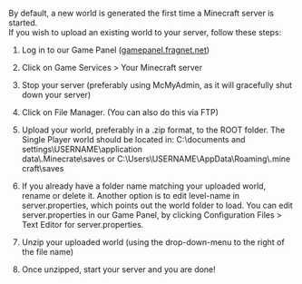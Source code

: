 By default, a new world is generated the first time a Minecraft server is started.  
If you wish to upload an existing world to your server, follow these steps:

1.  Log in to our Game Panel ([gamepanel.fragnet.net](https://gamepanel.fragnet.net/))
    
2.  Click on Game Services > Your Minecraft server
    
3.  Stop your server (preferably using McMyAdmin, as it will gracefully shut down your server)
    
4.  Click on File Manager. (You can also do this via FTP)
    
5.  Upload your world, preferably in a .zip format, to the ROOT folder. The Single Player world should be located in: C:\\documents and settings\\USERNAME\\application data\\.Minecrate\\saves or C:\\Users\\USERNAME\\AppData\\Roaming\\.minecraft\\saves
    
6.  If you already have a folder name matching your uploaded world, rename or delete it. Another option is to edit level-name in server.properties, which points out the world folder to load. You can edit server.properties in our Game Panel, by clicking Configuration Files > Text Editor for server.properties.
    
7.  Unzip your uploaded world (using the drop-down-menu to the right of the file name)
    
8.  Once unzipped, start your server and you are done!